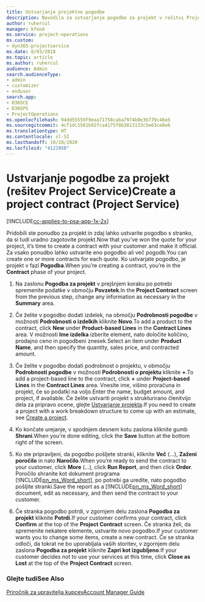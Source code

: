 ```yaml
---
title: Ustvarjanje projektne pogodbe
description: Navodila za ustvarjanje pogodbe za projekt v rešitvi Project Service
author: ruhercul
manager: kfend
ms.service: project-operations
ms.custom:
- dyn365-projectservice
ms.date: 8/03/2018
ms.topic: article
ms.author: ruhercul
audience: Admin
search.audienceType:
- admin
- customizer
- enduser
search.app:
- D365CE
- D365PS
- ProjectOperations
ms.openlocfilehash: 94dd55559f9eaa71758caba7974b0e3b779c40a5
ms.sourcegitcommit: 4cf1dc1561b92fca4175f0b3813133c5e63ce8e6
ms.translationtype: HT
ms.contentlocale: sl-SI
ms.lasthandoff: 10/28/2020
ms.locfileid: "4121958"
---
```

# <a name="create-a-project-contract-project-service"></a><span data-ttu-id="ce78c-103">Ustvarjanje pogodbe za projekt (rešitev Project Service)</span><span class="sxs-lookup"><span data-stu-id="ce78c-103">Create a project contract (Project Service)</span></span>

[!INCLUDE[cc-applies-to-psa-app-1x-2x](../includes/cc-applies-to-psa-app-1x-2x.md)]

<span data-ttu-id="ce78c-104">Pridobili ste ponudbo za projekt in zdaj lahko ustvarite pogodbo s stranko, da si tudi uradno zagotovite projekt.</span><span class="sxs-lookup"><span data-stu-id="ce78c-104">Now that you’ve won the quote for your project, it’s time to create a contract with your customer and make it official.</span></span> <span data-ttu-id="ce78c-105">Za vsako ponudbo lahko ustvarite eno pogodbo ali več pogodb.</span><span class="sxs-lookup"><span data-stu-id="ce78c-105">You can create one or more contracts for each quote.</span></span> <span data-ttu-id="ce78c-106">Ko ustvarjate pogodbo, je projekt v fazi **Pogodba**.</span><span class="sxs-lookup"><span data-stu-id="ce78c-106">When you’re creating a contract, you’re in the **Contract** phase of your project.</span></span>  
  
1. <span data-ttu-id="ce78c-107">Na zaslonu **Pogodba za projekt** v prejšnjem koraku po potrebi spremenite podatke v območju **Povzetek**.</span><span class="sxs-lookup"><span data-stu-id="ce78c-107">In the **Project Contract** screen from the previous step, change any information as necessary in the **Summary** area.</span></span>  
  
2. <span data-ttu-id="ce78c-108">Če želite v pogodbo dodati izdelek, na območju **Podrobnosti pogodbe** v možnosti **Podrobnosti o izdelkih** kliknite **Novo**.</span><span class="sxs-lookup"><span data-stu-id="ce78c-108">To add a product to the contract, click **New** under **Product-based Lines** in the **Contract Lines** area.</span></span> <span data-ttu-id="ce78c-109">V možnosti **Ime izdelka** izberite element, nato določite količino, prodajno ceno in pogodbeni znesek.</span><span class="sxs-lookup"><span data-stu-id="ce78c-109">Select an item under **Product Name**, and then specify the quantity, sales price, and contracted amount.</span></span>  
  
3. <span data-ttu-id="ce78c-110">Če želite v pogodbo dodati podrobnost o projektu, v območju **Podrobnosti pogodbe** v možnosti **Podrobnosti o projektu** kliknite **+**.</span><span class="sxs-lookup"><span data-stu-id="ce78c-110">To add a project-based line to the contract, click **+** under **Project-based Lines** in the **Contract Lines** area.</span></span> <span data-ttu-id="ce78c-111">Vnesite ime, višino proračuna in projekt, če so podatki na voljo.</span><span class="sxs-lookup"><span data-stu-id="ce78c-111">Enter the name, budget amount, and project, if available.</span></span> <span data-ttu-id="ce78c-112">Če želite ustvariti projekt s strukturirano členitvijo dela za pripravo ocene, glejte [Ustvarjanje projekta](../psa/create-project.md).</span><span class="sxs-lookup"><span data-stu-id="ce78c-112">If you need to create a project with a work breakdown structure to come up with an estimate, see [Create a project](../psa/create-project.md).</span></span>  
  
4. <span data-ttu-id="ce78c-113">Ko končate urejanje, v spodnjem desnem kotu zaslona kliknite gumb **Shrani**.</span><span class="sxs-lookup"><span data-stu-id="ce78c-113">When you’re done editing, click the **Save** button at the bottom right of the screen.</span></span>  
  
5. <span data-ttu-id="ce78c-114">Ko ste pripravljeni, da pogodbo pošljete stranki, kliknite **Več** (…), **Zaženi poročilo** in nato **Naročilo**.</span><span class="sxs-lookup"><span data-stu-id="ce78c-114">When you’re ready to send the contract to your customer, click **More** (…), click **Run Report**, and then click **Order**.</span></span> <span data-ttu-id="ce78c-115">Poročilo shranite kot dokument programa [!INCLUDE[pn_ms_Word_short](../includes/pn-ms-word-short.md)], po potrebi ga uredite, nato pogodbo pošljite stranki.</span><span class="sxs-lookup"><span data-stu-id="ce78c-115">Save the report as a [!INCLUDE[pn_ms_Word_short](../includes/pn-ms-word-short.md)] document, edit as necessary, and then send the contract to your customer.</span></span>  
  
6. <span data-ttu-id="ce78c-116">Če stranka pogodbo potrdi, v zgornjem delu zaslona **Pogodba za projekt** kliknite **Potrdi**.</span><span class="sxs-lookup"><span data-stu-id="ce78c-116">If your customer confirms your contract, click **Confirm** at the top of the **Project Contract** screen.</span></span> <span data-ttu-id="ce78c-117">Če stranka želi, da spremenite nekatere elemente, ustvarite novo pogodbo.</span><span class="sxs-lookup"><span data-stu-id="ce78c-117">If your customer wants you to change some items, create a new contract.</span></span> <span data-ttu-id="ce78c-118">Če se stranka odloči, da tokrat ne bo uporabljala vaših storitev, v zgornjem delu zaslona **Pogodba za projekt** kliknite **Zapri kot izgubljeno**.</span><span class="sxs-lookup"><span data-stu-id="ce78c-118">If your customer decides not to use your services at this time, click **Close as Lost** at the top of the **Project Contract** screen.</span></span>  
  
### <a name="see-also"></a><span data-ttu-id="ce78c-119">Glejte tudi</span><span class="sxs-lookup"><span data-stu-id="ce78c-119">See Also</span></span>  
 [<span data-ttu-id="ce78c-120">Priročnik za upravitelja kupcev</span><span class="sxs-lookup"><span data-stu-id="ce78c-120">Account Manager Guide</span></span>](../psa/account-manager-guide.md)
